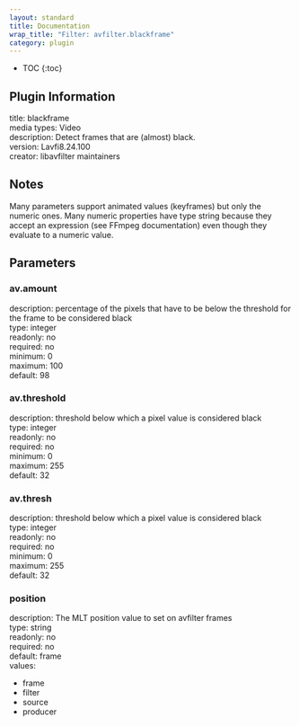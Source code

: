 ```yaml
---
layout: standard
title: Documentation
wrap_title: "Filter: avfilter.blackframe"
category: plugin
---
```

* TOC
{:toc}

## Plugin Information

title: blackframe  
media types:
Video  
description: Detect frames that are (almost) black.  
version: Lavfi8.24.100  
creator: libavfilter maintainers  

## Notes

Many parameters support animated values (keyframes) but only the numeric ones. Many numeric properties have type string because they accept an expression (see FFmpeg documentation) even though they evaluate to a numeric value.

## Parameters

### av.amount

  
description:
percentage of the pixels that have to be below the threshold for the frame to be considered black  
type: integer  
readonly: no  
required: no  
minimum: 0  
maximum: 100  
default: 98  

### av.threshold

  
description:
threshold below which a pixel value is considered black  
type: integer  
readonly: no  
required: no  
minimum: 0  
maximum: 255  
default: 32  

### av.thresh

  
description:
threshold below which a pixel value is considered black  
type: integer  
readonly: no  
required: no  
minimum: 0  
maximum: 255  
default: 32  

### position

  
description:
The MLT position value to set on avfilter frames  
type: string  
readonly: no  
required: no  
default: frame  
values:  

* frame
* filter
* source
* producer

